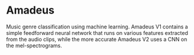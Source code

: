 # Amadeus
Music genre classification using machine learning. Amadeus V1 contains a simple feedforward neural network that runs on various features extracted from the audio clips, while the more accurate Amadeus V2 uses a CNN on the mel-spectrograms. 

